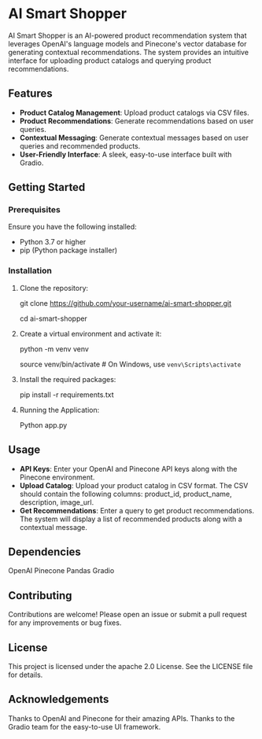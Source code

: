 # AI Smart Shopper

AI Smart Shopper is an AI-powered product recommendation system that leverages OpenAI's language models and Pinecone's vector database for generating contextual recommendations. The system provides an intuitive interface for uploading product catalogs and querying product recommendations.

## Features

- **Product Catalog Management**: Upload product catalogs via CSV files.
- **Product Recommendations**: Generate recommendations based on user queries.
- **Contextual Messaging**: Generate contextual messages based on user queries and recommended products.
- **User-Friendly Interface**: A sleek, easy-to-use interface built with Gradio.

## Getting Started

### Prerequisites

Ensure you have the following installed:

- Python 3.7 or higher
- pip (Python package installer)

### Installation

1. Clone the repository:

   git clone https://github.com/your-username/ai-smart-shopper.git

   cd ai-smart-shopper

3. Create a virtual environment and activate it:

   python -m venv venv

   source venv/bin/activate  # On Windows, use `venv\Scripts\activate`

5. Install the required packages:

   pip install -r requirements.txt

6. Running the Application:

   Python app.py


## Usage

- **API Keys**: Enter your OpenAI and Pinecone API keys along with the Pinecone environment.
- **Upload Catalog**: Upload your product catalog in CSV format. The CSV should contain the following columns: product_id, product_name, description, image_url.
- **Get Recommendations**: Enter a query to get product recommendations. The system will display a list of recommended products along with a contextual message.

## Dependencies
OpenAI
Pinecone
Pandas
Gradio

## Contributing
Contributions are welcome! Please open an issue or submit a pull request for any improvements or bug fixes.

## License
This project is licensed under the apache 2.0 License. See the LICENSE file for details.

## Acknowledgements
Thanks to OpenAI and Pinecone for their amazing APIs.
Thanks to the Gradio team for the easy-to-use UI framework.
